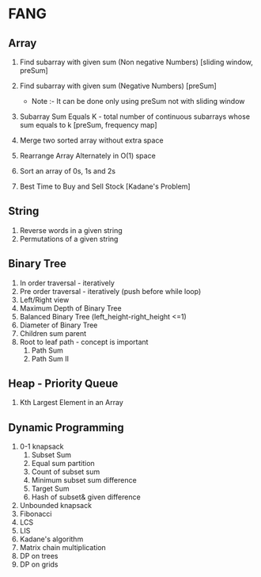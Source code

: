 # FANG

## Array
1. Find subarray with given sum (Non negative Numbers) [sliding window, preSum]
2. Find subarray with given sum (Negative Numbers) [preSum]
    -   Note  :- It can be done only using preSum not with sliding window
3. Subarray Sum Equals K - total number of continuous subarrays whose sum equals to k [preSum, frequency map]
4. Merge two sorted array without extra space
5. Rearrange Array Alternately in O(1) space
6. Sort an array of 0s, 1s and 2s

7. Best Time to Buy and Sell Stock [Kadane's Problem]

## String
1. Reverse words in a given string
2. Permutations of a given string

## Binary Tree
1. In order traversal - iteratively
2. Pre order traversal - iteratively (push before while loop)
3. Left/Right view
4. Maximum Depth of Binary Tree
5. Balanced Binary Tree (left_height-right_height <=1)
6. Diameter of Binary Tree
7. Children sum parent
8. Root to leaf path - concept is important
    1. Path Sum
    2. Path Sum II
    
## Heap - Priority Queue
1. Kth Largest Element in an Array

## Dynamic Programming
1. 0-1 knapsack
    1. Subset Sum
    2. Equal sum partition
    3. Count of subset sum
    4. Minimum subset sum difference
    5. Target Sum
    6. Hash of subset& given difference
2. Unbounded knapsack
3. Fibonacci
4. LCS
5. LIS
6. Kadane's algorithm
7. Matrix chain multiplication
8. DP on trees
9. DP on grids

